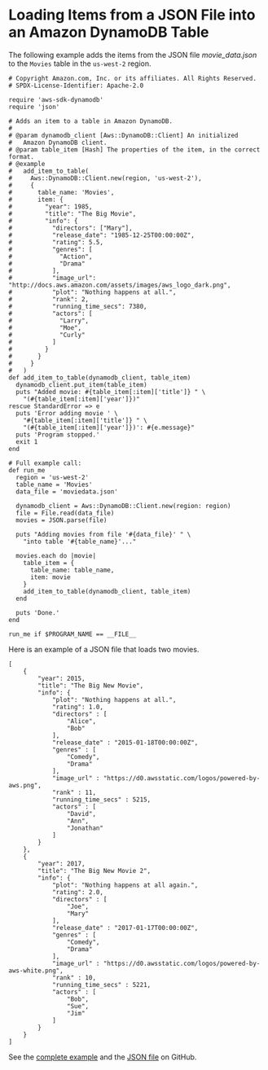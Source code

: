 # Loading Items from a JSON File into an Amazon DynamoDB Table<a name="dynamo-example-load-table-items-from-json"></a>

The following example adds the items from the JSON file *movie\_data\.json* to the `Movies` table in the `us-west-2` region\.

```
# Copyright Amazon.com, Inc. or its affiliates. All Rights Reserved.
# SPDX-License-Identifier: Apache-2.0

require 'aws-sdk-dynamodb'
require 'json'

# Adds an item to a table in Amazon DynamoDB.
#
# @param dynamodb_client [Aws::DynamoDB::Client] An initialized
#   Amazon DynamoDB client.
# @param table_item [Hash] The properties of the item, in the correct format.
# @example
#   add_item_to_table(
#     Aws::DynamoDB::Client.new(region, 'us-west-2'),
#     {
#       table_name: 'Movies',
#       item: {
#         "year": 1985,
#         "title": "The Big Movie",
#         "info": {
#           "directors": ["Mary"],
#           "release_date": "1985-12-25T00:00:00Z",
#           "rating": 5.5,
#           "genres": [
#             "Action",
#             "Drama"
#           ],
#           "image_url": "http://docs.aws.amazon.com/assets/images/aws_logo_dark.png",
#           "plot": "Nothing happens at all.",
#           "rank": 2,
#           "running_time_secs": 7380,
#           "actors": [
#             "Larry",
#             "Moe",
#             "Curly"
#           ]
#         }
#       }
#     }
#   )
def add_item_to_table(dynamodb_client, table_item)
  dynamodb_client.put_item(table_item)
  puts "Added movie: #{table_item[:item]['title']} " \
    "(#{table_item[:item]['year']})"
rescue StandardError => e
  puts 'Error adding movie ' \
    "#{table_item[:item]['title']} " \
    "(#{table_item[:item]['year']})': #{e.message}"
  puts 'Program stopped.'
  exit 1
end

# Full example call:
def run_me
  region = 'us-west-2'
  table_name = 'Movies'
  data_file = 'moviedata.json'

  dynamodb_client = Aws::DynamoDB::Client.new(region: region)
  file = File.read(data_file)
  movies = JSON.parse(file)

  puts "Adding movies from file '#{data_file}' " \
    "into table '#{table_name}'..."

  movies.each do |movie|
    table_item = {
      table_name: table_name,
      item: movie
    }
    add_item_to_table(dynamodb_client, table_item)
  end

  puts 'Done.'
end

run_me if $PROGRAM_NAME == __FILE__
```

Here is an example of a JSON file that loads two movies\.

```
[
    {
        "year": 2015,
        "title": "The Big New Movie",
        "info": {
            "plot": "Nothing happens at all.",
            "rating": 1.0,
            "directors" : [
                "Alice",
                "Bob"
            ],
            "release_date" : "2015-01-18T00:00:00Z",
            "genres" : [
                "Comedy",
                "Drama"
            ],
            "image_url" : "https://d0.awsstatic.com/logos/powered-by-aws.png",
            "rank" : 11,
            "running_time_secs" : 5215,
            "actors" : [
                "David",
                "Ann",
                "Jonathan"
            ]
        }
    },
    {
        "year": 2017,
        "title": "The Big New Movie 2",
        "info": {
            "plot": "Nothing happens at all again.",
            "rating": 2.0,
            "directors" : [
                "Joe",
                "Mary"
            ],
            "release_date" : "2017-01-17T00:00:00Z",
            "genres" : [
                "Comedy",
                "Drama"
            ],
            "image_url" : "https://d0.awsstatic.com/logos/powered-by-aws-white.png",
            "rank" : 10,
            "running_time_secs" : 5221,
            "actors" : [
                "Bob",
                "Sue",
                "Jim"
            ]
        }
    }
]
```

See the [complete example](https://github.com/awsdocs/aws-doc-sdk-examples/blob/master/ruby/example_code/dynamodb/dynamodb_ruby_example_load_movies.rb) and the [JSON file](https://github.com/awsdocs/aws-doc-sdk-examples/blob/master/ruby/example_code/dynamodb/movie_data.json) on GitHub\.